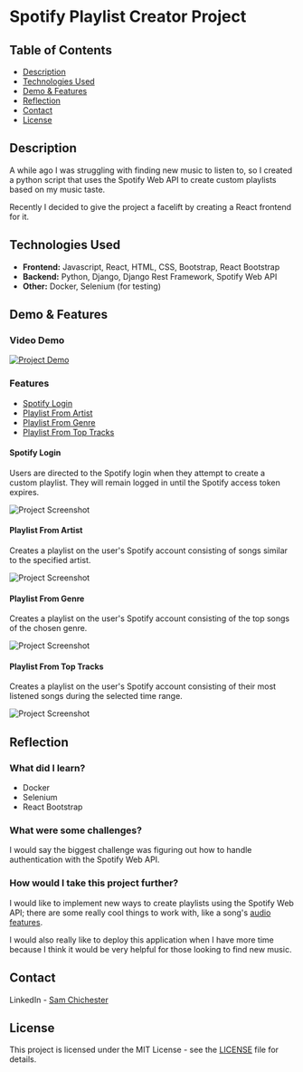 # Spotify Playlist Creator Project

## Table of Contents
- [Description](#description)
- [Technologies Used](#technologies-used)
- [Demo & Features](#demo--features)
- [Reflection](#reflection)
- [Contact](#contact)
- [License](#license)


## Description
A while ago I was struggling with finding new music to listen to, so I created a python script that uses the Spotify Web API to create custom playlists based on my music taste.

Recently I decided to give the project a facelift by creating a React frontend for it.

## Technologies Used
- **Frontend:** Javascript, React, HTML, CSS, Bootstrap, React Bootstrap
- **Backend:** Python, Django, Django Rest Framework, Spotify Web API
- **Other:** Docker, Selenium (for testing)

## Demo & Features
### Video Demo
[![Project Demo](https://img.youtube.com/vi/LAdNBIWiJrk/0.jpg)](https://www.youtube.com/watch?v=LAdNBIWiJrk)
### Features
- [Spotify Login](#spotify-login)
- [Playlist From Artist](#playlist-from-artist)
- [Playlist From Genre](#playlist-from-genre)
- [Playlist From Top Tracks](#playlist-from-top-tracks)

#### Spotify Login
Users are directed to the Spotify login when they attempt to create a custom playlist. They will remain logged in until the Spotify access token expires.

![Project Screenshot](https://res.cloudinary.com/dvsvlcbec/image/upload/v1722842947/Screenshot_4_poxulo.png)

#### Playlist From Artist
Creates a playlist on the user's Spotify account consisting of songs similar to the specified artist.

![Project Screenshot](https://res.cloudinary.com/dvsvlcbec/image/upload/v1722843228/DEMOgymwebsite_2_evgsac.gif)

#### Playlist From Genre
Creates a playlist on the user's Spotify account consisting of the top songs of the chosen genre.

![Project Screenshot](https://res.cloudinary.com/dvsvlcbec/image/upload/v1722843332/DEMOgymwebsite_4_l9xzpo.gif)

#### Playlist From Top Tracks
Creates a playlist on the user's Spotify account consisting of their most listened songs during the selected time range.

![Project Screenshot](https://res.cloudinary.com/dvsvlcbec/image/upload/v1722843384/DEMOgymwebsite_6_est6xn.gif)


## Reflection
### What did I learn?
- Docker
- Selenium
- React Bootstrap

### What were some challenges?
I would say the biggest challenge was figuring out how to handle authentication with the Spotify Web API.

### How would I take this project further?
I would like to implement new ways to create playlists using the Spotify Web API; there are some really cool things to work with, like a song's [audio features](https://developer.spotify.com/documentation/web-api/reference/get-audio-features).

I would also really like to deploy this application when I have more time because I think it would be very helpful for those looking to find new music.

## Contact
LinkedIn - [Sam Chichester](https://www.linkedin.com/in/sam-chichester-48367123b/)

## License
This project is licensed under the MIT License - see the [LICENSE](LICENSE) file for details.